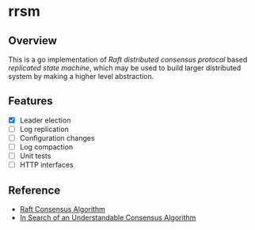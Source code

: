 rrsm
========
## Overview ##
This is a go implementation of *Raft distributed consensus protocal* based *replicated state machine*, which may be used to build larger distributed system by making a higher level abstraction.

## Features ##
- [x] Leader election 
- [ ] Log replication
- [ ] Configuration changes
- [ ] Log compaction
- [ ] Unit tests
- [ ] HTTP interfaces

## Reference ##
- [Raft Consensus Algorithm](https://raft.github.io/)
- [In Search of an Understandable Consensus Algorithm](https://raft.github.io/raft.pdf)
